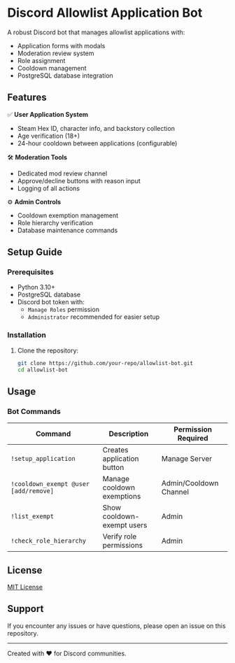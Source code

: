 # Discord Allowlist Application Bot

A robust Discord bot that manages allowlist applications with:
- Application forms with modals
- Moderation review system
- Role assignment
- Cooldown management
- PostgreSQL database integration

## Features

✅ **User Application System**  
- Steam Hex ID, character info, and backstory collection
- Age verification (18+)
- 24-hour cooldown between applications (configurable)

🛠 **Moderation Tools**  
- Dedicated mod review channel
- Approve/decline buttons with reason input
- Logging of all actions

⚙ **Admin Controls**  
- Cooldown exemption management
- Role hierarchy verification
- Database maintenance commands

## Setup Guide

### Prerequisites
- Python 3.10+
- PostgreSQL database
- Discord bot token with:
  - `Manage Roles` permission
  - `Administrator` recommended for easier setup

### Installation
1. Clone the repository:
   ```bash
   git clone https://github.com/your-repo/allowlist-bot.git
   cd allowlist-bot

## Usage

### Bot Commands

| Command                                      | Description                        | Permission Required        |
|---------------------------------------------|------------------------------------|----------------------------|
| `!setup_application`                        | Creates application button         | Manage Server              |
| `!cooldown_exempt @user [add/remove]`       | Manage cooldown exemptions         | Admin/Cooldown Channel     |
| `!list_exempt`                              | Show cooldown-exempt users         | Admin                      |
| `!check_role_hierarchy`                     | Verify role permissions            | Admin                      |

## License

[MIT License](LICENSE)

## Support

If you encounter any issues or have questions, please open an issue on this repository.

---

Created with ❤️ for Discord communities.